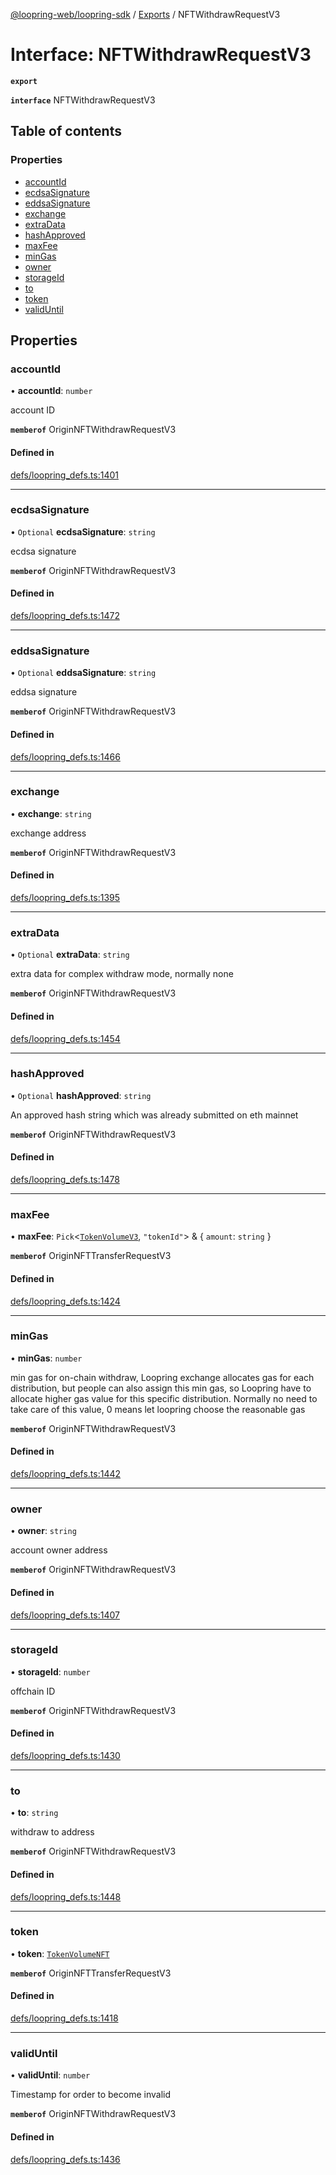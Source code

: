 [@loopring-web/loopring-sdk](../README.md) / [Exports](../modules.md) / NFTWithdrawRequestV3

# Interface: NFTWithdrawRequestV3

**`export`**

**`interface`** NFTWithdrawRequestV3

## Table of contents

### Properties

- [accountId](NFTWithdrawRequestV3.md#accountid)
- [ecdsaSignature](NFTWithdrawRequestV3.md#ecdsasignature)
- [eddsaSignature](NFTWithdrawRequestV3.md#eddsasignature)
- [exchange](NFTWithdrawRequestV3.md#exchange)
- [extraData](NFTWithdrawRequestV3.md#extradata)
- [hashApproved](NFTWithdrawRequestV3.md#hashapproved)
- [maxFee](NFTWithdrawRequestV3.md#maxfee)
- [minGas](NFTWithdrawRequestV3.md#mingas)
- [owner](NFTWithdrawRequestV3.md#owner)
- [storageId](NFTWithdrawRequestV3.md#storageid)
- [to](NFTWithdrawRequestV3.md#to)
- [token](NFTWithdrawRequestV3.md#token)
- [validUntil](NFTWithdrawRequestV3.md#validuntil)

## Properties

### accountId

• **accountId**: `number`

account ID

**`memberof`** OriginNFTWithdrawRequestV3

#### Defined in

[defs/loopring_defs.ts:1401](https://github.com/Loopring/loopring_sdk/blob/29b8a2c/src/defs/loopring_defs.ts#L1401)

___

### ecdsaSignature

• `Optional` **ecdsaSignature**: `string`

ecdsa signature

**`memberof`** OriginNFTWithdrawRequestV3

#### Defined in

[defs/loopring_defs.ts:1472](https://github.com/Loopring/loopring_sdk/blob/29b8a2c/src/defs/loopring_defs.ts#L1472)

___

### eddsaSignature

• `Optional` **eddsaSignature**: `string`

eddsa signature

**`memberof`** OriginNFTWithdrawRequestV3

#### Defined in

[defs/loopring_defs.ts:1466](https://github.com/Loopring/loopring_sdk/blob/29b8a2c/src/defs/loopring_defs.ts#L1466)

___

### exchange

• **exchange**: `string`

exchange address

**`memberof`** OriginNFTWithdrawRequestV3

#### Defined in

[defs/loopring_defs.ts:1395](https://github.com/Loopring/loopring_sdk/blob/29b8a2c/src/defs/loopring_defs.ts#L1395)

___

### extraData

• `Optional` **extraData**: `string`

extra data for complex withdraw mode, normally none

**`memberof`** OriginNFTWithdrawRequestV3

#### Defined in

[defs/loopring_defs.ts:1454](https://github.com/Loopring/loopring_sdk/blob/29b8a2c/src/defs/loopring_defs.ts#L1454)

___

### hashApproved

• `Optional` **hashApproved**: `string`

An approved hash string which was already submitted on eth mainnet

**`memberof`** OriginNFTWithdrawRequestV3

#### Defined in

[defs/loopring_defs.ts:1478](https://github.com/Loopring/loopring_sdk/blob/29b8a2c/src/defs/loopring_defs.ts#L1478)

___

### maxFee

• **maxFee**: `Pick`<[`TokenVolumeV3`](TokenVolumeV3.md), ``"tokenId"``\> & { `amount`: `string`  }

**`memberof`** OriginNFTTransferRequestV3

#### Defined in

[defs/loopring_defs.ts:1424](https://github.com/Loopring/loopring_sdk/blob/29b8a2c/src/defs/loopring_defs.ts#L1424)

___

### minGas

• **minGas**: `number`

min gas for on-chain withdraw, Loopring exchange allocates gas for each distribution, but people can also assign this min gas, so Loopring have to allocate higher gas value for this specific distribution. Normally no need to take care of this value, 0 means let loopring choose the reasonable gas

**`memberof`** OriginNFTWithdrawRequestV3

#### Defined in

[defs/loopring_defs.ts:1442](https://github.com/Loopring/loopring_sdk/blob/29b8a2c/src/defs/loopring_defs.ts#L1442)

___

### owner

• **owner**: `string`

account owner address

**`memberof`** OriginNFTWithdrawRequestV3

#### Defined in

[defs/loopring_defs.ts:1407](https://github.com/Loopring/loopring_sdk/blob/29b8a2c/src/defs/loopring_defs.ts#L1407)

___

### storageId

• **storageId**: `number`

offchain ID

**`memberof`** OriginNFTWithdrawRequestV3

#### Defined in

[defs/loopring_defs.ts:1430](https://github.com/Loopring/loopring_sdk/blob/29b8a2c/src/defs/loopring_defs.ts#L1430)

___

### to

• **to**: `string`

withdraw to address

**`memberof`** OriginNFTWithdrawRequestV3

#### Defined in

[defs/loopring_defs.ts:1448](https://github.com/Loopring/loopring_sdk/blob/29b8a2c/src/defs/loopring_defs.ts#L1448)

___

### token

• **token**: [`TokenVolumeNFT`](TokenVolumeNFT.md)

**`memberof`** OriginNFTTransferRequestV3

#### Defined in

[defs/loopring_defs.ts:1418](https://github.com/Loopring/loopring_sdk/blob/29b8a2c/src/defs/loopring_defs.ts#L1418)

___

### validUntil

• **validUntil**: `number`

Timestamp for order to become invalid

**`memberof`** OriginNFTWithdrawRequestV3

#### Defined in

[defs/loopring_defs.ts:1436](https://github.com/Loopring/loopring_sdk/blob/29b8a2c/src/defs/loopring_defs.ts#L1436)
